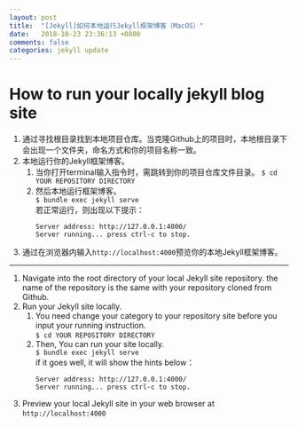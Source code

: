 ```yaml
---
layout: post
title:  "[Jekyll]如何本地运行Jekyll框架博客（MacOS）"
date:   2018-10-23 23:36:13 +0800
comments: false
categories: jekyll update
---
```

# How to run your locally jekyll blog site

1. 通过寻找根目录找到本地项目仓库。当克隆Github上的项目时，本地根目录下会出现一个文件夹，命名方式和你的项目名称一致。
2. 本地运行你的Jekyll框架博客。
    1. 当你打开terminal输入指令时，需跳转到你的项目仓库文件目录。
         `$ cd YOUR REPOSITORY DIRECTORY`
    2. 然后本地运行框架博客。<br>
        `$ bundle exec jekyll serve`<br>
        若正常运行，则出现以下提示：      
        ```
        Server address: http://127.0.0.1:4000/
        Server running... press ctrl-c to stop.
        ```
3. 通过在浏览器内输入`http://localhost:4000`预览你的本地Jekyll框架博客。

-------

1. Navigate into the root directory of your local Jekyll site repository. the name of the repository is the same with your repository cloned from Github.
2. Run your Jekyll site locally.
    1. You need change your category to your repository site before you input your running instruction.<br>
         `$ cd YOUR REPOSITORY DIRECTORY`
    2. Then, You can run your site locally.<br>
        `$ bundle exec jekyll serve`<br>
        if it goes well, it will show the hints below：
        ```
        Server address: http://127.0.0.1:4000/
        Server running... press ctrl-c to stop.
        ```
3. Preview your local Jekyll site in your web browser at `http://localhost:4000`
      

